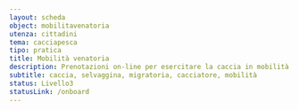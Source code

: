 ```yaml
---
layout: scheda
object: mobilitavenatoria
utenza: cittadini
tema: cacciapesca
tipo: pratica
title: Mobilità venatoria
description: Prenotazioni on-line per esercitare la caccia in mobilità alla selvaggina migratoria
subtitle: caccia, selvaggina, migratoria, cacciatore, mobilità
status: Livello3
statusLink: /onboard
---
```

